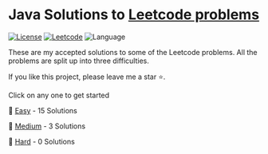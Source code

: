 # Java Solutions to [Leetcode problems ](https://leetcode.com/problemset/all/)

[![License](https://img.shields.io/badge/License-Apache%202.0-green?style=flat-square)](LICENSE)
[![Leetcode](https://img.shields.io/badge/LeetCode-dsdhanush62-blue?style=flat-square)](https://leetcode.com/dsdhanush62/)
![Language](https://img.shields.io/badge/Language-Java-green?style=flat-square)

These are my accepted solutions to some of the Leetcode problems. All the problems are split up into three difficulties.

If you like this project, please leave me a star ⭐.

Click on any one to get started

🚀 [Easy](src/Easy) - 15 Solutions

🚀 [Medium](src/Medium) - 3 Solutions

🚀 [Hard](src/hard) - 0 Solutions
